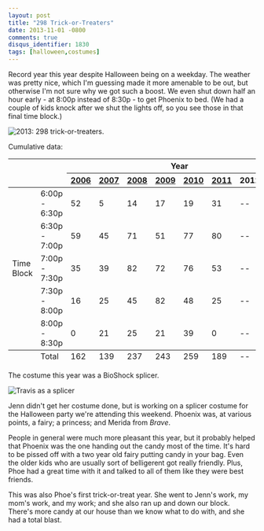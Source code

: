 ```yaml
---
layout: post
title: "298 Trick-or-Treaters"
date: 2013-11-01 -0800
comments: true
disqus_identifier: 1830
tags: [halloween,costumes]
---
```

Record year this year despite Halloween being on a weekday. The weather
was pretty nice, which I'm guessing made it more amenable to be out, but
otherwise I'm not sure why we got such a boost. We even shut down half
an hour early - at 8:00p instead of 8:30p - to get Phoenix to bed. (We
had a couple of kids knock after we shut the lights off, so you see
those in that final time block.)

![2013: 298
trick-or-treaters.](https://hyqi8g.dm1.livefilestore.com/y2pOLZ9yYljbMtWQoVcuCUrBInxtcbG463aoLr9AtjBfUnAGwa0J6aUBnuEoLfR81X62KJ4YVLxSYPsqtmxfJ7ihX-2mYlTSwi7m5Zge3ueNhE/20131101_289trickortreaters.png?psid=1)

Cumulative data:
<table>
    <thead>
        <tr>
            <th colspan="2" rowspan="2">&nbsp;</th>
            <th colspan="8">Year</th>
        </tr>
        <tr>
            <th><a href="/archive/2006/11/01/162-trick-or-treaters.aspx">2006</a></th>
            <th><a href="/archive/2007/11/01/139-trick-or-treaters.aspx">2007</th>
            <th><a href="/archive/2008/11/03/237-trick-or-treaters.aspx">2008</th>
            <th><a href="/archive/2009/11/03/243-trick-or-treaters.aspx">2009</a></th>
            <th><a href="/archive/2010/11/01/259-trick-or-treaters.aspx">2010</a></th>
            <th><a href="/archive/2011/11/01/189-trick-or-treaters.aspx">2011</a></th>
            <th>2012</th>
            <th>2013</th>
        </tr>
    </thead>
    <tbody>
        <tr>
            <td rowspan="5">Time Block</td>
            <td>6:00p - 6:30p</td>
            <td>52</td>
            <td>5</td>
            <td>14</td>
            <td>17</td>
            <td>19</td>
            <td>31</td>
            <td>--</td>
            <td>28</td>
        </tr>
        <tr>
            <td>6:30p - 7:00p</td>
            <td>59</td>
            <td>45</td>
            <td>71</td>
            <td>51</td>
            <td>77</td>
            <td>80</td>
            <td>--</td>
            <td>72</td>
        </tr>
        <tr>
            <td>7:00p - 7:30p</td>
            <td>35</td>
            <td>39</td>
            <td>82</td>
            <td>72</td>
            <td>76</td>
            <td>53</td>
            <td>--</td>
            <td>113</td>
        </tr>
        <tr>
            <td>7:30p - 8:00p</td>
            <td>16</td>
            <td>25</td>
            <td>45</td>
            <td>82</td>
            <td>48</td>
            <td>25</td>
            <td>--</td>
            <td>80</td>
        </tr>
        <tr>
            <td>8:00p - 8:30p</td>
            <td>0</td>
            <td>21</td>
            <td>25</td>
            <td>21</td>
            <td>39</td>
            <td>0</td>
            <td>--</td>
            <td>5</td>
        </tr>
    </tbody>
    <tfoot>
        <tr>
            <td>&nbsp;</td>
            <td>Total</td>
            <td>162</td>
            <td>139</td>
            <td>237</td>
            <td>243</td>
            <td>259</td>
            <td>189</td>
            <td>--</td>
            <td>298</td>
        </tr>
    </tfoot>
</table>

The costume this year was a BioShock splicer.

![Travis as a
splicer](https://hyqi8g.dm2302.livefilestore.com/y2puNVE7IuUr62YHqR5AzEFXWhYhjdpHFhAG3QybpQcy7IMmnVC1ng61R9Q2CXoGAfML7S-oau3msdY7ZX7aXiICwhwa3HSd7PMiASi1qQRk5Q/20131101_splicer.jpg?psid=1)

Jenn didn't get her costume done, but is working on a splicer costume
for the Halloween party we're attending this weekend. Phoenix was, at
various points, a fairy; a princess; and Merida from *Brave*.

People in general were much more pleasant this year, but it probably
helped that Phoenix was the one handing out the candy most of the time.
It's hard to be pissed off with a two year old fairy putting candy in
your bag. Even the older kids who are usually sort of belligerent got
really friendly. Plus, Phoe had a great time with it and talked to all
of them like they were best friends.

This was also Phoe's first trick-or-treat year. She went to Jenn's work,
my mom's work, and my work; and she also ran up and down our block.
There's more candy at our house than we know what to do with, and she
had a total blast.

